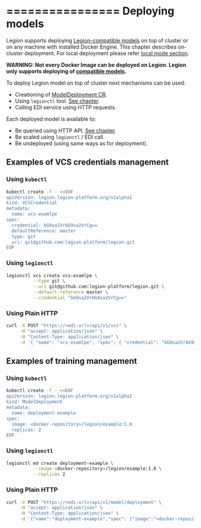 ================
Deploying models
================

Legion supports deploying [Legion-compatible models](./gs_what_is_model.md) on top of cluster or on any machine with installed Docker Engine. This chapter describes on-cluster deployment. For local deployment please refer [local mode section](./gs_local_run.md).

**WARNING: Not every Docker Image can be deployed on Legion. Legion only supports deploying of [compatible models](./gs_what_is_model.md#built-model).**

To deploy Legion model on top of cluster next mechanisms can be used:
* Creationing of [ModelDeployment CR](./ref_crds.md).
* Using `legionctl` tool. [See chapter](./cmp_legionctl.md).
* Calling EDI service using HTTP requests.

Each deployed model is available to:
* Be queried using HTTP API. [See chapter](./gs_querying_model.md)
* Be scaled using `legionctl` / EDI call.
* Be undeployed (using same ways as for deployment).

## Examples of VCS credentials management

### Using `kubectl`

```bash
kubectl create -f - <<EOF
apiVersion: legion.legion-platform.org/v1alpha1
kind: VCSCredential
metadata:
  name: vcs-examlpe
spec:
  credential: bG9sa2VrbG9sa2VrCg==
  defaultReference: master
  type: git
  uri: git@github.com:legion-platform/legion.git
EOF
```

### Using `legionctl`

```bash
legionctl vcs create vcs-examlpe \
          --type git \
          --uri git@github.com:legion-platform/legion.git \
          --default-reference master \
          --credential "bG9sa2VrbG9sa2VrCg=="
```

### Using Plain HTTP

```bash
curl -X POST "https://<edi-url>/api/v1/vcs" \
     -H "accept: application/json" \
     -H "Content-Type: application/json" \
     -d '{ "name": "vcs-examlpe", "spec": { "credential": "bG9sa2VrbG9sa2VrCg==", "defaultReference": "master", "type": "git", "uri": "git@github.com:legion-platform/legion.git" }}'
```


## Examples of training management

### Using `kubectl`

```bash
kubectl create -f - <<EOF
apiVersion: legion.legion-platform.org/v1alpha1
kind: ModelDeployment
metadata:
  name: deployment-example
spec:
  image: <docker-repository>/legion/example:1.0
  replicas: 2
EOF
```

### Using `legionctl`

```bash
legionctl md create deployment-example \
          --image <docker-repository>/legion/example:1.0 \
          --replicas 2
```

### Using Plain HTTP

```bash
curl -X POST "https://<edi-url>/api/v1/model/deployment" \
     -H "accept: application/json" \
     -H "Content-Type: application/json" \
     -d '{"name":"deployment-example","spec": {"image":"<docker-repository>/legion/example:1.0","replicas": 2 }}'
```
